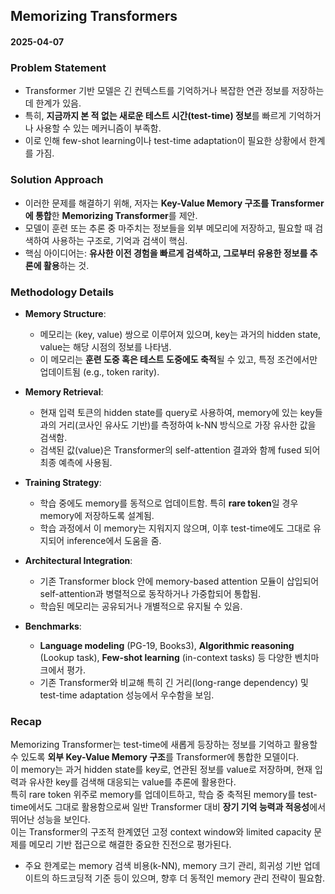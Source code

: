 ## Memorizing Transformers  
#### 2025-04-07


### Problem Statement  
- Transformer 기반 모델은 긴 컨텍스트를 기억하거나 복잡한 연관 정보를 저장하는 데 한계가 있음.  
- 특히, **지금까지 본 적 없는 새로운 테스트 시간(test-time) 정보**를 빠르게 기억하거나 사용할 수 있는 메커니즘이 부족함.  
- 이로 인해 few-shot learning이나 test-time adaptation이 필요한 상황에서 한계를 가짐.

### Solution Approach  
- 이러한 문제를 해결하기 위해, 저자는 **Key-Value Memory 구조를 Transformer에 통합**한 **Memorizing Transformer**를 제안.  
- 모델이 훈련 또는 추론 중 마주치는 정보들을 외부 메모리에 저장하고, 필요할 때 검색하여 사용하는 구조로, 기억과 검색이 핵심.  
- 핵심 아이디어는: **유사한 이전 경험을 빠르게 검색하고, 그로부터 유용한 정보를 추론에 활용**하는 것.

### Methodology Details  
- **Memory Structure**:  
  - 메모리는 (key, value) 쌍으로 이루어져 있으며, key는 과거의 hidden state, value는 해당 시점의 정보를 나타냄.  
  - 이 메모리는 **훈련 도중 혹은 테스트 도중에도 축적**될 수 있고, 특정 조건에서만 업데이트됨 (e.g., token rarity).  

- **Memory Retrieval**:  
  - 현재 입력 토큰의 hidden state를 query로 사용하여, memory에 있는 key들과의 거리(코사인 유사도 기반)를 측정하여 k-NN 방식으로 가장 유사한 값을 검색함.  
  - 검색된 값(value)은 Transformer의 self-attention 결과와 함께 fused 되어 최종 예측에 사용됨.  

- **Training Strategy**:  
  - 학습 중에도 memory를 동적으로 업데이트함. 특히 **rare token**일 경우 memory에 저장하도록 설계됨.  
  - 학습 과정에서 이 memory는 지워지지 않으며, 이후 test-time에도 그대로 유지되어 inference에서 도움을 줌.  

- **Architectural Integration**:  
  - 기존 Transformer block 안에 memory-based attention 모듈이 삽입되어 self-attention과 병렬적으로 동작하거나 가중합되어 통합됨.  
  - 학습된 메모리는 공유되거나 개별적으로 유지될 수 있음.  

- **Benchmarks**:  
  - **Language modeling** (PG-19, Books3), **Algorithmic reasoning** (Lookup task), **Few-shot learning** (in-context tasks) 등 다양한 벤치마크에서 평가.  
  - 기존 Transformer와 비교해 특히 긴 거리(long-range dependency) 및 test-time adaptation 성능에서 우수함을 보임.

### Recap  
Memorizing Transformer는 test-time에 새롭게 등장하는 정보를 기억하고 활용할 수 있도록 **외부 Key-Value Memory 구조**를 Transformer에 통합한 모델이다.  
이 memory는 과거 hidden state를 key로, 연관된 정보를 value로 저장하며, 현재 입력과 유사한 key를 검색해 대응되는 value를 추론에 활용한다.  
특히 rare token 위주로 memory를 업데이트하고, 학습 중 축적된 memory를 test-time에서도 그대로 활용함으로써 일반 Transformer 대비 **장기 기억 능력과 적응성**에서 뛰어난 성능을 보인다.  
이는 Transformer의 구조적 한계였던 고정 context window와 limited capacity 문제를 메모리 기반 접근으로 해결한 중요한 진전으로 평가된다.  

- 주요 한계로는 memory 검색 비용(k-NN), memory 크기 관리, 희귀성 기반 업데이트의 하드코딩적 기준 등이 있으며, 향후 더 동적인 memory 관리 전략이 필요함.
